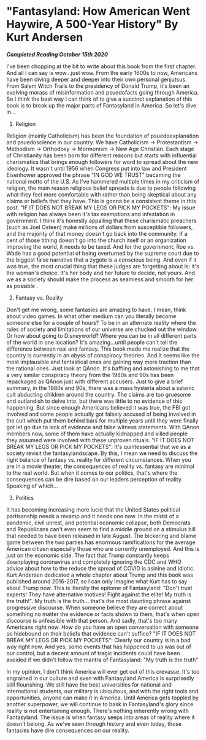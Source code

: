 # "Fantasyland: How American Went Haywire, A 500-Year History" By Kurt Andersen

***Completed Reading October 15th 2020***

I've been chopping at the bit to write about this book from the first chapter. And all I can say is wow...just wow. From the early 1600s to now, Americans have been diving deeper and deeper into their own personal genjutsus. From Salem Witch Trails to the presidency of Donald Trump, it's been an evolving morass of misinformation and psuedofacts going through America. So I think the best way I can think of to give a succinct explanation of this book is to break up the major parts of Fantasyland in America. So let's dive in...
1. Religion
   
Religion (mainly Catholicism) has been the foundation of psuedoexplanation and psuedoscience in our country. We have Catholicism -> Protestantism -> Methodism -> Orthodoxy -> Mormonism -> New Age Christian. Each stage of Christianity has been born for different reasons but starts with influential charismatics that brings enough followers for word to spread about the new ideology. It wasn't until 1956 when Congress put into law and President Eisenhower approved the phrase "IN GOD WE TRUST" becaming the national motto of the U.S. As I've hammered multiple times in my criticism of religion, the main reason religious belief spreads is due to people following what they feel more comfortable with rather than being skeptical about any claims or beliefs that they have. This is gonna be a consistent theme in this post. "IF IT DOES NOT BREAK MY LEGS OR PICK MY POCKETS": My issue with religion has always been it's tax exemptions and infestation in government. I think it's honestly appalling that these charismatic preachers (such as Joel Osteen) make millions of dollars from susceptible followers, and the majority of that money doesn't go back into the community. If a cent of those tithing doesn't go into the church itself or an organization improving the world, it needs to be taxed. And for the government, Roe vs. Wade has a good potential of being overturned by the supreme court due to the biggest false narrative that a zygote is a conscious being. And even if it was true, the most crucial thing that these judges are forgetting about is: it's the woman's choice. It's her body and her future to decide, not yours. And we as a society should make the process as seamless and smooth for her as possible .

2. Fantasy vs. Reality

Don't get me wrong, some fantasies are amazing to have. I mean, think about video games. In what other medium can you literally become someone else for a couple of hours? To be in an alternate reality where the rules of society and limitations of our universe are chucked out the window. Or how about going to Disneyworld? Where you can be in all different parts of the world in one location? It's amazing...until people can't tell the difference between real and fantasy. This book made me realize that the country is currently in an abyss of conspiracy theories. And it seems like the most implausible and fantastical ones are gaining way more traction than the rational ones. Just look at QAnon. It's baffling and astonishing to me that a very similar conspiracy theory from the 1980s and 90s has been repackaged as QAnon just with different accusers. Just to give a brief summary, in the 1980s and 90s, there was a mass hysteria about a satanic cult abducting children around the country. The claims are too gruesome and outlandish to delve into, but there was little to no evidence of this happening. But since enough Americans believed it was true, the FBI got involved and some people actually got falsely accused of being involved in the cult which put them behind bars for multiple years until they were finally got let go due to lack of evidence and false witness statements. With QAnon members now, some of them have actually kidnapped and killed people they assumed were involved with these unproven rituals. "IF IT DOES NOT BREAK MY LEGS OR PICK MY POCKETS": It's quintessential that we as a society revisit the fantasylandscape. By this, I mean we need to discuss the right balance of fantasy vs. reality for different circumstances. When you are in a movie theater, the consequences of reality vs. fantasy are minimal to the real world. But when it comes to our politics, that's where the consequences can be dire based on our leaders perception of reality. Speaking of which...

3. Politics

It has becoming increasing more lucid that the United States political partisanship needs a revamp and it needs one now. In the midst of a pandemic, civil unrest, and potential economic collapse, both Democrats and Republicans can't even seem to find a middle ground on a stimulus bill that needed to have been released in late August. The bickering and blame game between the two parties has enormous ramifications for the average American citizen especially those who are currently unemployed. And this is just on the economic side. The fact that Trump constantly keeps downplaying coronavirus and completely ignoring the CDC and WHO advice about how to the reduce the spread of COVID is asinine and idiotic. Kurt Andersen dedicated a whole chapter about Trump and this book was published around 2016-2017, so I can only imagine what Kurt has to say about Trump now. This is literally the epitome of Fantasyland: "Don't trust experts! They have alternative motives! Fight against the elite! My truth is the truth!". My truth is the truth... that's the most daunting phrase against progressive discourse. When someone believe they are correct about something no matter the evidence or facts shown to them, that's when open discourse is unfeasible with that person. And sadly, that's too many Americans right now. How do you have an open conversation with someone so hidebound on their beliefs that evidence can't suffice? "IF IT DOES NOT BREAK MY LEGS OR PICK MY POCKETS": Clearly our country is in a bad way right now. And yes, some events that has happened to us was out of our control, but a decent amount of tragic incidents could have been avoided if we didn't follow the mantra of Fantasyland: "My truth is the truth"

In my opinion, I don't think America will ever get out of this crevasse. It's too engrained in our culture and even with Fantasyland America is surprisedly still flourishing. We still have the best universities for national and international students, our military is ubiquitous, and with the right tools and opportunities, anyone can make it in America. Until America gets toppled by another superpower, we will continue to bask in Fantasyland's glory since reality is not entertaining enough. There's nothing inherently wrong with Fantasyland. The issue is when fantasy seeps into areas of reality where it doesn't belong. As we've seen through history and even today, those fantasies have dire consequences on our reality.
